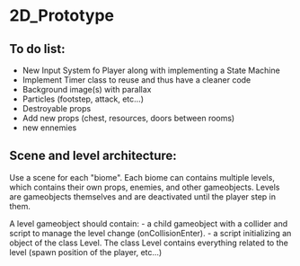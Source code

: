 # 2D_Prototype

## To do list:
 - New Input System fo Player along with implementing a State Machine
 - Implement Timer class to reuse and thus have a cleaner code
 - Background image(s) with parallax
 - Particles (footstep, attack, etc...)
 - Destroyable props
 - Add new props (chest, resources, doors between rooms)
 - new ennemies


## Scene and level architecture:

Use a scene for each "biome". Each biome can contains multiple levels, which contains their own props, enemies, and other gameobjects. Levels are gameobjects themselves and are deactivated until the player step in them.

A level gameobject should contain: 
       - a child gameobject with a collider and script to manage the level change (onCollisionEnter).
       - a script initializing an object of the class Level. The class Level contains everything related to the level (spawn position of the player, etc...)
